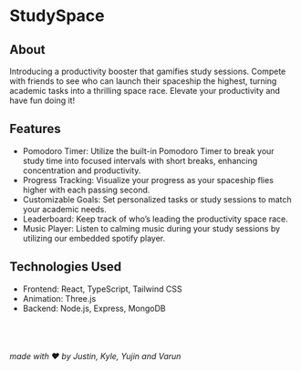 # StudySpace
## About
Introducing a productivity booster that gamifies study sessions. Compete with friends to see who can launch their spaceship the highest, turning academic tasks into a thrilling space race. Elevate your productivity and have fun doing it!

## Features
- Pomodoro Timer: Utilize the built-in Pomodoro Timer to break your study time into focused intervals with short breaks, enhancing concentration and productivity.
- Progress Tracking: Visualize your progress as your spaceship flies higher with each passing second.
- Customizable Goals: Set personalized tasks or study sessions to match your academic needs.
- Leaderboard: Keep track of who’s leading the productivity space race.
- Music Player: Listen to calming music during your study sessions by utilizing our embedded spotify player.

## Technologies Used
- Frontend: React, TypeScript, Tailwind CSS
- Animation: Three.js
- Backend: Node.js, Express, MongoDB

<br/>
<br/>

###### made with ❤ by Justin, Kyle, Yujin and Varun

